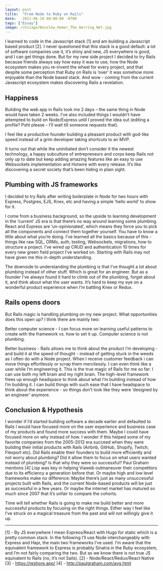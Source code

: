 ```yaml
---
layout: post
title:  "From Node to Ruby on Rails"
date:   2021-06-10 08:00:00 -0700
tags: ["Essay"]
image: /chicago/Winslow_Homer_The_Herring_Net.jpg
---
```


I learned to code in the Javascript stack [1] and am building a Javascript based product [2]. I never questioned that this stack is a good default: a lot of software companies use it, it’s shiny and new, JS everywhere is good, and I can get things done. But for my new side project I decided to try Rails because friends always say how easy it was to use, how the Node ecosystem makes you re-invent the wheel for every project, and that despite some perception that Ruby on Rails is ‘over’ it was somehow more enjoyable than the Node based stack. And wow - coming from the current Javascript ecosystem makes discovering Rails a revelation.

## Happiness
Building the web app in Rails took me 2 days – the same thing in Node would have taken 2 weeks. I’ve also included things I wouldn’t have attempted to build on Node/Express until I proved the idea out (editing a profile? Psht please - I’ll wait till someone requests that).

I feel like a productive founder building a pleasant product with god-like speed instead of a grim developer taking shortcuts to an MVP.

It turns out that while the uninitiated don’t consider it the newest technology, a happy subculture of entrepreneurs and corps keep Rails not only up to date but keep adding amazing features like an easy to use Websockets implementation and Hotwire with every release. It’s like discovering a secret society that’s been hiding in plain sight.

## Plumbing with JS frameworks
I decided to try Rails after writing boilerplate in Node for two hours with Express, Postgres, EJS, Knex, etc and having a simple ‘hello world’ to show for it.

I come from a business background, so the upside to learning development in the ‘current’ JS era is that there’s no way around learning some plumbing. React and Express are ‘un-opinionated’, which means they force you to pick all the components and connect them together yourself. You have to know a little about what you’re doing. I’ve learned all the basics because of this - things like raw SQL, ORMs, auth, testing, Websockets, migrations, how to structure a project. I’ve wired up CRUD and authentication 10 times for every new green field project I’ve worked on. Starting with Rails may not have given me this in-depth understanding.

The downside to understanding the plumbing is that I’ve thought a lot about plumbing instead of other stuff. Which is great for an engineer. But as a founder I’ve always found it hard to climb out of the plumbing, forget about it, and think about what the user wants. It’s hard to keep my eye on a wonderful product experience when I’m battling Knex or Redux.

## Rails opens doors
But Rails magic is handling plumbing on my new project. What opportunities does this open up? I think there are mainly two:

Better computer science - I can focus more on learning useful patterns to create with the framework vs. how to set it up. Computer science is not plumbing.

Better business - Rails allows me to think about the product I’m developing - and build it at the speed of thought - instead of getting stuck in the weeds as I often do with a Node project. When I receive customer feedback i can move things effortlessly or scrap them mercilessly.
I can even think like a user while I’m engineering it. This is the true magic of Rails for me so far: I can use both my left brain and my right brain. The high-level framework frees up enough headspace to think about what I’m building instead of how I’m building it. I can build things with such ease that I have headspace to think about the experience - so things don’t look like they were ‘designed by an engineer’ anymore.

## Conclusion & Hypothesis
I wonder if I’d started building software a decade earlier and defaulted to Rails I would have focused more on the user experience and business case of my products and found more success with them. Maybe I could have focused more on why instead of how.
I wonder if this helped some of my favorite companies from the 2005-2012 era succeed when they were building their initial products with Rails (Airbnb, GitHub, Shopify, Twitch, Flexport etc). Did Rails enable their founders to build more efficiently and not worry about plumbing? Did it allow them to focus on what users wanted instead of plumbing? Is that why they were so successful? Paul Graham mentions [4] Lisp was key in helping Viaweb outmaneuver their competitors due to its efficiency a generation before that.
Or maybe high and low level frameworks make no difference: Maybe there’s just as many unsuccessful projects built with Rails, and the current Node-based products will be just as successful in a few years. Or maybe the internet market has matured so much since 2007 that it’s unfair to compare the cohorts.

Time will tell whether Rails is going to make me build better and more successful products by focusing on the right things. Either way I feel like I’ve struck on a magical treasure from the past and will not willingly give it up.

---

[1] - By JS everywhere I mean Express/React with Hugo for static which is a pretty common stack. In the following I’ll use Node interchangeably with Express and Hapi, the main two frameworks I’ve used. I’m aware that the equivalent framework to Express is probably Sinatra in the Ruby ecosystem, and I’m not fairly comparing the two. But as we know there is not true JS equivalent to Rails (no, it’s not Sails).
[2] - Node/React/Redux/React Native
[3] - https://reshore.app/
[4] - http://paulgraham.com/avg.html